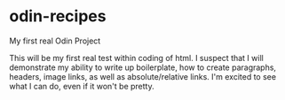 # odin-recipes
My first real Odin Project

This will be my first real test within coding of html. I suspect that I will demonstrate my ability to write up boilerplate, how to create paragraphs, headers, image links, as well as absolute/relative links. I'm excited to see what I can do, even if it won't be pretty. 